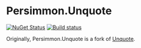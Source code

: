 # Persimmon.Unquote

[![NuGet Status](http://img.shields.io/nuget/v/Persimmon.Unquote.svg?style=flat)](https://www.nuget.org/packages/Persimmon.Unquote/)
[![Build status](https://ci.appveyor.com/api/projects/status/mo4ewervbef7f0yv/branch/master?svg=true)](https://ci.appveyor.com/project/pocketberserker/persimmon-unquote/branch/master)

Originally, Persimmon.Unquote is a fork of [Unquote](https://github.com/SwensenSoftware/unquote).
